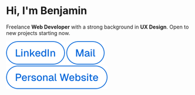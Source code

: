 # Hi, I'm Benjamin

Freelance **Web Developer** with a strong background in **UX Design**. Open to new projects starting now.

<a href="https://www.linkedin.com/in/benjaminpfleghaar"><picture><source media="(prefers-color-scheme: dark)" srcset="assets/dark/linkedin.svg" type="image/svg+xml"><img alt="LinkedIn" src="assets/light/linkedin.svg"></picture></a>&nbsp;<a href="mailto:info@benjaminpfleghaar.com"><picture><source media="(prefers-color-scheme: dark)" srcset="assets/dark/mail.svg" type="image/svg+xml"><img alt="Mail" src="assets/light/mail.svg"></picture></a>&nbsp;<a href="https://www.benjaminpfleghaar.com"><picture><source media="(prefers-color-scheme: dark)" srcset="assets/dark/website.svg" type="image/svg+xml"><img alt="benjaminpfleghaar.com" src="assets/light/website.svg"></picture></a>
